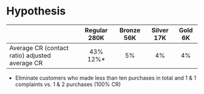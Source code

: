 # Hypothesis



|                                                | Regular 280K | Bronze 56K | Silver 17K | Gold 6K |
| ---------------------------------------------- | :----------: | :--------: | :--------: | :-----: |
| Average CR (contact ratio) adjusted average CR |   43% 12%\*  |     5%     |     4%     |    4%   |



* Eliminate customers who made less than ten purchases in total and 1 & 1 complaints vs. 1 & 2 purchases (100% CR)
